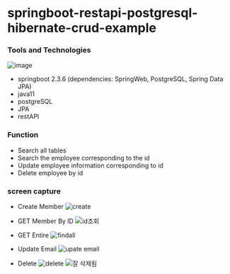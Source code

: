 # springboot-restapi-postgresql-hibernate-crud-example

### Tools and Technologies
![image](https://user-images.githubusercontent.com/45115557/116435259-22ed6780-a886-11eb-98ce-136ad7247383.png)
- springboot 2.3.6 (dependencies: SpringWeb, PostgreSQL, Spring Data JPA)
- java11
- postgreSQL
- JPA
- restAPI


### Function
- Search all tables
- Search the employee corresponding to the id
- Update employee information corresponding to id
- Delete employee by id


### screen capture
- Create Member
![create](https://user-images.githubusercontent.com/45115557/102078666-a154ea00-3e4e-11eb-9d59-c21d5b88acd0.PNG)

- GET Member By ID
![id조회](https://user-images.githubusercontent.com/45115557/102078705-b6ca1400-3e4e-11eb-84b0-5d5fa7b0d92c.PNG)

- GET Entire
![findall](https://user-images.githubusercontent.com/45115557/102078721-bfbae580-3e4e-11eb-89d3-15fdd32670e7.PNG)

- Update Email
![upate email](https://user-images.githubusercontent.com/45115557/102078781-d6f9d300-3e4e-11eb-89b5-85fe93465164.PNG)

- Delete
![delete](https://user-images.githubusercontent.com/45115557/102078789-d95c2d00-3e4e-11eb-81c1-afbe843e5922.PNG)
![잘 삭제됨](https://user-images.githubusercontent.com/45115557/102078800-dcefb400-3e4e-11eb-9f6a-07708f71e573.PNG)


